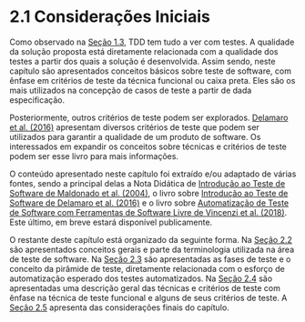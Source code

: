 # 2.1 Considerações Iniciais

Como observado na [Seção 1.3](../1-introducao/1-3-tdd-basico/), TDD tem tudo a ver com testes. A qualidade da solução proposta está diretamente relacionada com a qualidade dos testes a partir dos quais a solução é desenvolvida. Assim sendo, neste capítulo são apresentados conceitos básicos sobre teste de software, com ênfase em critérios de teste da técnica funcional ou caixa preta. Eles são os mais utilizados na concepção de casos de teste a partir de dada especificação.

Posteriormente, outros critérios de teste podem ser explorados. [Delamaro et al. \(2016\)](https://www.grupogen.com.br/e-book-introducao-ao-teste-de-software) apresentam diversos critérios de teste que podem ser utilizados para garantir a qualidade de um produto de software. Os interessados em expandir os conceitos sobre técnicas e critérios de teste podem ser esse livro para mais informações.

O conteúdo apresentado neste capítulo foi extraído e/ou adaptado de várias fontes, sendo a principal delas a Nota Didática de [Introdução ao Teste de Software de Maldonado et al. \(2004\)](https://web.icmc.usp.br/SCATUSU/RT/nd_65.pdf), o livro sobre [Introdução ao Teste de Software de Delamaro et al. \(2016\)](https://www.grupogen.com.br/e-book-introducao-ao-teste-de-software) e o livro sobre [Automatização de Teste de Software com Ferramentas de Software Livre de Vincenzi et al. \(2018\)](https://www.amazon.com.br/Automatiza%C3%A7%C3%A3o-teste-software-ferramentas-livre-ebook/dp/B07D5KMKR9). Este último, em breve estará disponível publicamente.

O restante deste capítulo está organizado da seguinte forma. Na [Seção 2.2](2-2-terminologia-e-conceitos-basicos.md) são apresentados conceitos gerais e parte da terminologia utilizada na área de teste de software. Na [Seção 2.3](2-3-fases-de-teste.md) são apresentadas as fases de teste e o conceito da pirâmide de teste, diretamente relacionada com o esforço de automatização esperado dos testes automatizados. Na [Seção 2.4](2-4-tecnicas-e-criterios-de-teste.md) são apresentadas uma descrição geral das técnicas e critérios de teste com ênfase na técnica de teste funcional e alguns de seus critérios de teste. A [Seção 2.5](2-5-consideracoes-finais.md) apresenta das considerações finais do capítulo.



